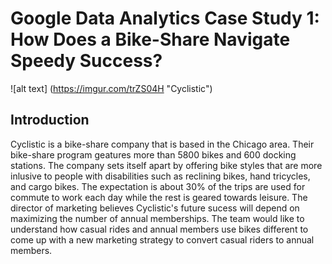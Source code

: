# Google Data Analytics Case Study 1: How Does a Bike-Share Navigate Speedy Success?

![alt text] (https://imgur.com/trZS04H "Cyclistic")

## Introduction

Cyclistic is a bike-share company that is based in the Chicago area. Their bike-share program geatures more than 5800 bikes and 600 docking stations. The company sets itself apart by offering bike styles that are more inlusive to people with disabilities such as reclining bikes, hand tricycles, and cargo bikes. The expectation is about 30% of the trips are used for commute to work each day while the rest is geared towards leisure. The director of marketing believes Cyclistic's future sucess will depend on maximizing the number of annual memberships. The team would like to understand how casual rides and annual members use bikes different to come up with a new marketing strategy to convert casual riders to annual members. 

## 

